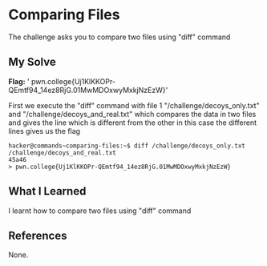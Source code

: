 # Comparing Files
The challenge asks you to compare two files using "diff" command

## My Solve
**Flag:** ' pwn.college{Uj1KlKKOPr-QEmtf94_14ez8RjG.01MwMDOxwyMxkjNzEzW}'

First we execute the "diff" command with file 1 "/challenge/decoys_only.txt" and "/challenge/decoys_and_real.txt" which compares the data in two files and gives the line which is different from the other in this case the different lines gives us the flag

```
hacker@commands~comparing-files:~$ diff /challenge/decoys_only.txt /challenge/decoys_and_real.txt
45a46
> pwn.college{Uj1KlKKOPr-QEmtf94_14ez8RjG.01MwMDOxwyMxkjNzEzW}
```

## What I Learned
I learnt how to compare two files using "diff" command
## References
None.
